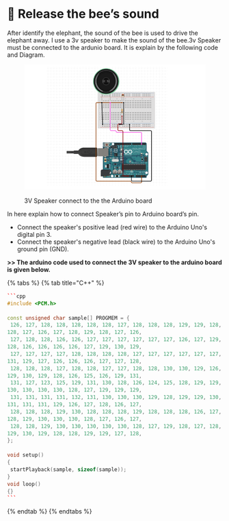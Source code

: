 # 🐘 Release the bee’s sound

After identify the elephant, the sound of the bee is used to drive the elephant away. I use a 3v speaker to make the sound of the bee.3v Speaker must be connected to the ardunio board. It is explain by the following code and Diagram.



<figure><img src="../../.gitbook/assets/Screenshot 2024-09-13 154018.png" alt=""><figcaption><p>3V Speaker connect to the the Arduino board</p></figcaption></figure>

In here explain how to connect Speaker’s pin to Arduino board’s pin.

* Connect the speaker's positive lead (red wire) to the Arduino Uno's digital pin 3.
* Connect the speaker's negative lead (black wire) to the Arduino Uno's ground pin (GND).



**>> The arduino code used to connect the 3V speaker to the arduino board is given below.**

{% tabs %}
{% tab title="C++" %}
````cpp
```cpp
#include <PCM.h>

const unsigned char sample[] PROGMEM = {
 126, 127, 128, 128, 128, 128, 128, 127, 128, 128, 128, 129, 129, 128, 127, 128,
128, 127, 126, 127, 128, 129, 128, 127, 126,
 127, 128, 128, 126, 126, 127, 127, 127, 127, 127, 127, 126, 127, 129, 130, 129,
128, 126, 126, 126, 126, 127, 129, 130, 129,
 127, 127, 127, 127, 128, 128, 128, 128, 127, 127, 127, 127, 127, 127, 128, 130,
131, 129, 127, 126, 126, 126, 127, 127, 128,
 128, 128, 128, 127, 128, 128, 127, 127, 128, 128, 130, 130, 129, 126, 125, 127,
129, 130, 129, 128, 126, 125, 126, 129, 131,
 131, 127, 123, 125, 129, 131, 130, 128, 126, 124, 125, 128, 129, 129, 129, 131,
130, 130, 130, 130, 128, 127, 129, 129, 129,
 131, 131, 131, 131, 132, 131, 130, 130, 130, 129, 128, 129, 129, 130, 132, 132,
131, 131, 131, 129, 126, 127, 128, 126, 127,
 128, 128, 128, 129, 130, 128, 128, 128, 129, 128, 128, 128, 126, 127, 128, 128,
128, 129, 130, 130, 130, 128, 127, 126, 127,
 128, 128, 129, 130, 130, 130, 130, 130, 128, 127, 129, 128, 127, 128, 129, 130,
129, 130, 129, 128, 128, 129, 129, 127, 128,
};

void setup()
{
 startPlayback(sample, sizeof(sample));
}
void loop()
{}
```
````
{% endtab %}
{% endtabs %}
